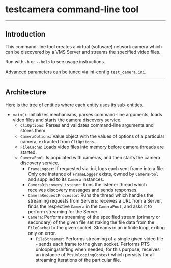 # testcamera command-line tool

---------------------------------------------------------------------------------------------------
## Introduction

This command-line tool creates a virtual (software) network camera which can be discovered by a
VMS Server and streams the specified video files.

Run with `-h` or `--help` to see usage instructions.

Advanced parameters can be tuned via ini-config `test_camera.ini`.

---------------------------------------------------------------------------------------------------
## Architecture

Here is the tree of entities where each entity uses its sub-entities.

- `main()`: Initializes mechanisms, parses command-line arguments, loads video files and starts
    the camera discovery service.
    - `CliOptions`: Parses and validates command-line arguments and stores them.
    - `CameraOptions`: Value object with the values of options of a particular camera, extracted
        from `CliOptions`.
    - `FileCache`: Loads video files into memory before camera threads are started.
    - `CameraPool`: Is populated with cameras, and then starts the camera discovery service.
        - `FrameLogger`: If requested via .ini, logs each sent frame into a file. Only one instance
            of `FrameLogger` exists, owned by `CameraPool` and supplied to its `Camera` instances.
        - `CameraDiscoveryListener`: Runs the listener thread which receives discovery messages and
            sends responses.
        - `CameraRequestProcessor`: Runs the thread which handles the streaming requests from
            Servers: receives a URL from a Server, finds the respective `Camera` in the
            `CameraPool`, and asks it to perform streaming for the Server.
        - `Camera`: Performs streaming of the specified stream (primary or secondary) of the given
            file set (taking the file data from the `FileCache`) to the given socket. Streams in an
            infinite loop, exiting only on error.
            - `FileStreamer`: Performs streaming of a single given video file - sends each frame to
                the given socket. Performs PTS unlooping/shifting when needed; for this purpose,
                receives an instance of `PtsUnloopingContext` which persists for all streaming
                iterations of the particular file.
